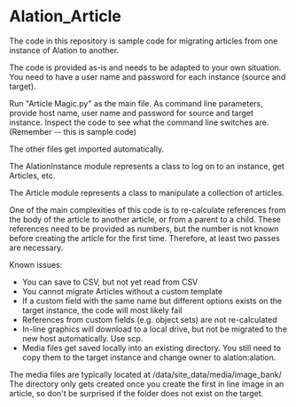 # Alation_Article

The code in this repository is sample code for migrating articles from one instance of Alation
to another. 

The code is provided as-is and needs to be adapted to your own situation. You need to have a user
name and password for each instance (source and target).

Run "Article Magic.py" as the main file. As command line parameters, provide host name, user name and password
for source and target instance. Inspect the code to see what the command line
switches are. (Remember -- this is sample code)

The other files get imported automatically.

The AlationInstance module represents a class to log on to an instance, get Articles, etc.

The Article module represents a class to manipulate a collection of articles.

One of the main complexities of this code is to re-calculate references from the body of the article to another article, or from a parent to a child. These references need to be provided as numbers, but the number is not known before creating the article for the first time. Therefore, at least two passes are necessary.

Known issues:

* You can save to CSV, but not yet read from CSV
* You cannot migrate Articles without a custom template
* If a custom field with the same name but different options exists on the target instance,
the code will most likely fail
* References from custom fields (e.g. object sets) are not re-calculated
* In-line graphics will download to a local drive, but not be migrated to the new host automatically. Use scp.
* Media files get saved locally into an existing directory. You still need 
to copy them to the target instance and change owner to alation:alation.

The media files are typically located at /data/site_data/media/image_bank/
The directory only gets created once you create the first in line image in an article,
so don't be surprised if the folder does not exist on the target.


